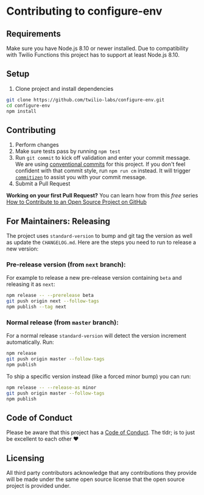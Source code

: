 # Contributing to configure-env

## Requirements

Make sure you have Node.js 8.10 or newer installed. Due to compatibility with Twilio
Functions this project has to support at least Node.js 8.10.

## Setup

1. Clone project and install dependencies

```bash
git clone https://github.com/twilio-labs/configure-env.git
cd configure-env
npm install
```

## Contributing

1. Perform changes
2. Make sure tests pass by running `npm test`
3. Run `git commit` to kick off validation and enter your commit message. We are using [conventional commits](https://www.conventionalcommits.org/en/) for this project. If you don't feel confident with that commit style, run `npm run cm` instead. It will trigger [`commitizen`](https://npm.im/commitizen) to assist you with your commit message.
4. Submit a Pull Request

**Working on your first Pull Request?** You can learn how from this _free_ series [How to Contribute to an Open Source Project on GitHub](https://egghead.io/series/how-to-contribute-to-an-open-source-project-on-github)

## For Maintainers: Releasing

The project uses `standard-version` to bump and git tag the version as well as update the `CHANGELOG.md`. Here are the steps you need to run to release a new version:

### Pre-release version (from `next` branch):

For example to release a new pre-release version containing `beta` and releasing it as `next`:

```bash
npm release -- --prerelease beta
git push origin next --follow-tags
npm publish --tag next
```

### Normal release (from `master` branch):

For a normal release `standard-version` will detect the version increment automatically. Run:

```bash
npm release
git push origin master --follow-tags
npm publish
```

To ship a specific version instead (like a forced minor bump) you can run:

```bash
npm release -- --release-as minor
git push origin master --follow-tags
npm publish
```

## Code of Conduct

Please be aware that this project has a [Code of Conduct](https://github.com/twilio-labs/.github/blob/master/CODE_OF_CONDUCT.md). The tldr; is to just be excellent to each other ❤️

## Licensing

All third party contributors acknowledge that any contributions they provide will be made under the same open source license that the open source project is provided under.
